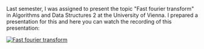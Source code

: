 Last semester, I was assigned to present the topic "Fast fourier transform" in Algorithms and Data Structures 2 at the University of Vienna. I prepared a presentation for this and here you can watch the recording of this presentation:

[![Fast fourier transform](http://img.youtube.com/vi/9gNZRneuqqY/0.jpg)](https://www.youtube.com/watch?v=9gNZRneuqqY "The fast fourier transform")
